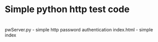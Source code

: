# Simple python http test code
#
pwServer.py - simple http password authentication
index.html  - simple index
